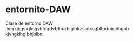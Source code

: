 # entornito-DAW
Clase de entorno DAW
jhegkdjgs<jksgvbfdgdvbfhukbigibkzsiui<sgblfoduigidhgub
kjvhgklhglbhjblbn
